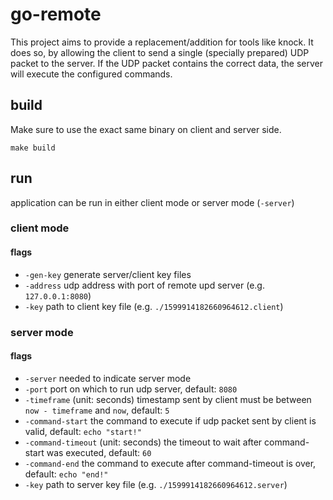 # go-remote

This project aims to provide a replacement/addition for tools like knock.
It does so, by allowing the client to send a single (specially prepared) UDP packet to the server.
If the UDP packet contains the correct data, the server will execute the configured commands.

## build

Make sure to use the exact same binary on client and server side.

```
make build
```

## run
application can be run in either client mode or server mode (`-server`)

### client mode

#### flags
- `-gen-key` generate server/client key files
- `-address` udp address with port of remote upd server (e.g. `127.0.0.1:8080`)
- `-key` path to client key file (e.g. `./1599914182660964612.client`)

### server mode

#### flags
- `-server` needed to indicate server mode
- `-port` port on which to run udp server, default: `8080`
- `-timeframe` (unit: seconds) timestamp sent by client must be between `now - timeframe` and `now`, default: `5`
- `-command-start` the command to execute if udp packet sent by client is valid, default: `echo "start!"`
- `-command-timeout` (unit: seconds) the timeout to wait after command-start was executed, default: `60`
- `-command-end` the command to execute after command-timeout is over, default: `echo "end!"`
- `-key` path to server key file (e.g. `./1599914182660964612.server`)
